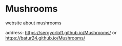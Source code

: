# Mushrooms
website about mushrooms

address: https://sergyorloff.github.io/Mushrooms/ or https://batur24.github.io/Mushrooms/

